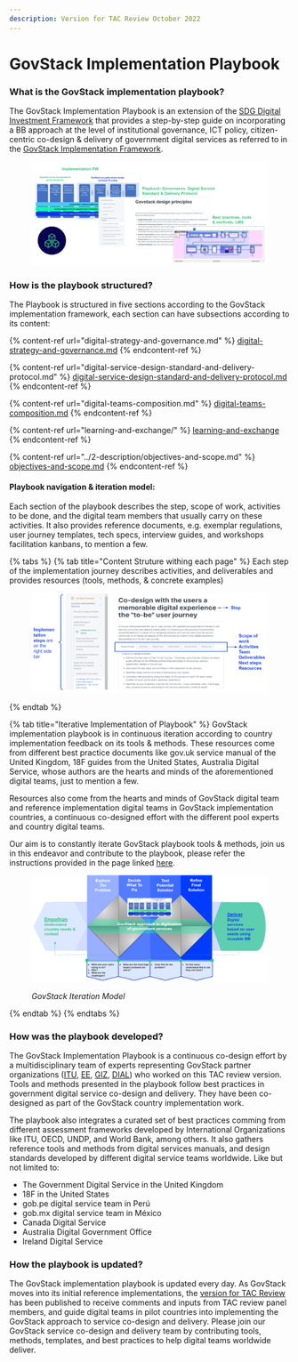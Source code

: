 ```yaml
---
description: Version for TAC Review October 2022
---
```


# GovStack Implementation Playbook

### What is the GovStack implementation playbook?

The GovStack Implementation Playbook is an extension of the [SDG Digital Investment Framework](https://www.itu.int/pub/D-STR-DIGITAL.02-2019) that provides a step-by-step guide on incorporating a BB approach at the level of institutional governance, ICT policy, citizen-centric co-design & delivery of government digital services as referred to in the [GovStack Implementation Framework](implementation-framework.md).&#x20;

<figure><img src="../.gitbook/assets/GovStack Playbook.png" alt=""><figcaption></figcaption></figure>

### How is the playbook structured?

The Playbook is structured in five sections according to the GovStack implementation framework, each section can have subsections according to its content:

{% content-ref url="digital-strategy-and-governance.md" %}
[digital-strategy-and-governance.md](digital-strategy-and-governance.md)
{% endcontent-ref %}

{% content-ref url="digital-service-design-standard-and-delivery-protocol.md" %}
[digital-service-design-standard-and-delivery-protocol.md](digital-service-design-standard-and-delivery-protocol.md)
{% endcontent-ref %}

{% content-ref url="digital-teams-composition.md" %}
[digital-teams-composition.md](digital-teams-composition.md)
{% endcontent-ref %}

{% content-ref url="learning-and-exchange/" %}
[learning-and-exchange](learning-and-exchange/)
{% endcontent-ref %}

{% content-ref url="../2-description/objectives-and-scope.md" %}
[objectives-and-scope.md](../2-description/objectives-and-scope.md)
{% endcontent-ref %}

#### Playbook navigation & iteration model:&#x20;

Each section of the playbook describes the step, scope of work, activities to be done, and the digital team members that usually carry on these activities. It also provides reference documents, e.g. exemplar regulations, user journey templates, tech specs, interview guides, and workshops facilitation kanbans, to mention a few.&#x20;

{% tabs %}
{% tab title="Content Struture withing each page" %}
Each step of the implementation journey describes activities, and deliverables and provides resources (tools, methods, & concrete examples)



<figure><img src="../.gitbook/assets/Screenshot 2022-09-27 185618.png" alt=""><figcaption></figcaption></figure>
{% endtab %}

{% tab title="Iterative Implementation of Playbook" %}
GovStack implementation playbook is in continuous iteration according to country implementation feedback on its tools & methods. These resources come from different best practice documents like gov.uk service manual of the United Kingdom, 18F guides from the United States, Australia Digital Service, whose authors are the hearts and minds of the aforementioned digital teams, just to mention a few.&#x20;

Resources also come from the hearts and minds of GovStack digital team and reference implementation digital teams in GovStack implementation countries, a continuous co-designed effort with the different pool experts and country digital teams.&#x20;

Our aim is to constantly iterate GovStack playbook tools & methods, join us in this endeavor and contribute to the playbook, please refer the instructions provided in the page linked [here](https://app.gitbook.com/s/Mv07ks4AhtBDCIkO2zgW/contributing).&#x20;



<figure><img src="../.gitbook/assets/Screenshot 2022-09-19 223817.png" alt=""><figcaption><p><em>GovStack Iteration Model</em> </p></figcaption></figure>
{% endtab %}
{% endtabs %}



### How was the playbook developed?

The GovStack Implementation Playbook is a continuous co-design effort by a multidisciplinary team of experts representing GovStack partner organizations ([ITU](https://www.itu.int/en/Pages/default.aspx), [EE](https://e-estonia.com/), [GIZ](https://www.giz.de/en/html/index.html), [DIAL](https://dial.global/)) who worked on this TAC review version. Tools and methods presented in the playbook follow best practices in government digital service co-design and delivery. They have been co-designed as part of the GovStack country implementation work.&#x20;

The playbook also integrates a curated set of best practices comming from different assessment frameworks developed by International Organizations like ITU, OECD, UNDP, and World Bank, among others. It also gathers reference tools and methods from digital services manuals, and design standards developed by different digital service teams worldwide. Like but not limited to:

* The Government Digital Service in the United Kingdom&#x20;
* 18F in the United States
* gob.pe digital service team in Perú&#x20;
* gob.mx digital service team in México
* Canada Digital Service&#x20;
* Australia Digital Government Office
* Ireland Digital Service&#x20;

### How the playbook is updated?

The GovStack implementation playbook is updated every day. As GovStack moves into its initial reference implementations, the [version for TAC Review](1-version-history/release-notes.md) has been published to receive comments and inputs from TAC review panel members, and guide digital teams in pilot countries into implementing the GovStack approach to service co-design and delivery.  Please join our GovStack service co-design and delivery team by contributing tools, methods, templates, and best practices to help digital teams worldwide deliver.&#x20;
